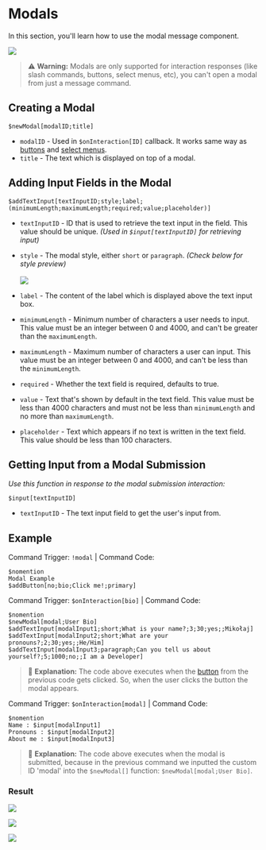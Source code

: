 # Modals

In this section, you'll learn how to use the modal message component.

![](https://imgur.com/XUbUhdG.png)

> :warning: **Warning:** Modals are only supported for interaction responses  (like slash commands, buttons, select menus, etc), you can't open a modal from just a message command.

## Creating a Modal

`$newModal[modalID;title]`

- `modalID` - Used in `$onInteraction[ID]` callback. It works same way as [buttons](./buttons.md) and [select menus](./selectmenu.md).
- `title` - The text which is displayed on top of a modal.

## Adding Input Fields in the Modal

`$addTextInput[textInputID;style;label;(minimumLength;maximumLength;required;value;placeholder)]`

- `textInputID` - ID that is used to retrieve the text input in the field. This value should be unique. _(Used in `$input[textInputID]` for retrieving input)_
- `style` - The modal style, either `short` or `paragraph`. _(Check below for style preview)_\
  \
  ![](https://user-images.githubusercontent.com/95774950/168493815-9ab58410-f5ca-48af-baed-0f68aade3bc4.png)

- `label` - The content of the label which is displayed above the text input box.
- `minimumLength` - Minimum number of characters a user needs to input. This value must be an integer between 0 and 4000, and can't be greater than the `maximumLength`.
- `maximumLength` - Maximum number of characters a user can input. This value must be an integer between 0 and 4000, and can't be less than the `minimumLength`.  
- `required` - Whether the text field is required, defaults to true.
- `value` - Text that's shown by default in the text field. This value must be less than 4000 characters and must not be less than `minimumLength` and no more than `maximumLength`.
- `placeholder` - Text which appears if no text is written in the text field. This value should be less than 100 characters.

## Getting Input from a Modal Submission

_Use this function in response to the modal submission interaction:_

`$input[textInputID]`

- `textInputID` - The text input field to get the user's input from.

## Example

Command Trigger: `!modal` | Command Code:

```
$nomention
Modal Example
$addButton[no;bio;Click me!;primary]
```

Command Trigger: `$onInteraction[bio]` | Command Code:

```
$nomention
$newModal[modal;User Bio]
$addTextInput[modalInput1;short;What is your name?;3;30;yes;;Mikołaj]
$addTextInput[modalInput2;short;What are your pronouns?;2;30;yes;;He/Him]
$addTextInput[modalInput3;paragraph;Can you tell us about yourself?;5;1000;no;;I am a Developer]
```

> 🤔 **Explanation:** The code above executes when the [button](./buttons.md) from the previous code gets clicked. So, when the user clicks the button the modal appears.

Command Trigger: `$onInteraction[modal]` | Command Code:

```
$nomention
Name : $input[modalInput1]
Pronouns : $input[modalInput2]
About me : $input[modalInput3]
```

> 🤔 **Explanation:** The code above executes when the modal is submitted, because in the previous command we inputted the custom ID 'modal' into the `$newModal[]` function: `$newModal[modal;User Bio]`.

### Result

![](https://user-images.githubusercontent.com/69215413/168921581-24738366-8a3d-4de3-8398-34ea562501ce.png)

![](https://imgur.com/0Vd3Ipq.png)

![](https://user-images.githubusercontent.com/69215413/168921575-9c2e3106-4ac0-4388-8b41-46e640e6126a.png)
